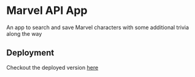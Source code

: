 
# Marvel API App

An app to search and save Marvel characters with some additional trivia along the way

## Deployment

Checkout the deployed version [here](https://roderick0411.github.io/Marvel-API-App/)
